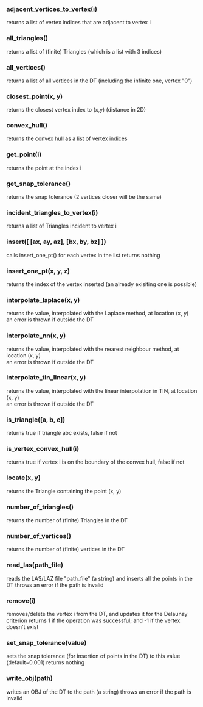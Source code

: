 
### adjacent_vertices_to_vertex(i)
  returns a list of vertex indices that are adjacent to vertex i

### all_triangles()                 
  returns a list of (finite) Triangles (which is a list with 3 indices)

### all_vertices()                  
  returns a list of all vertices in the DT (including the infinite one, vertex "0")

### closest_point(x, y)                 
  returns the closest vertex index to (x,y) (distance in 2D)

### convex_hull()                   
  returns the convex hull as a list of vertex indices

### get_point(i)
  returns the point at the index i                     

### get_snap_tolerance()            
  returns the snap tolerance (2 vertices closer will be the same)

### incident_triangles_to_vertex(i)  
  returns a list of Triangles incident to vertex i

### insert([ [ax, ay, az], [bx, by, bz] ])
  calls insert_one_pt() for each vertex in the list
  returns nothing                        

### insert_one_pt(x, y, z)   
  returns the index of the vertex inserted (an already exisiting one is possible)             

### interpolate_laplace(x, y)
  returns the value, interpolated with the Laplace method, at location (x, y)  
  an error is thrown if outside the DT         

### interpolate_nn(x, y)       
  returns the value, interpolated with the nearest neighbour method, at location (x, y)  
  an error is thrown if outside the DT         

### interpolate_tin_linear(x, y) 
  returns the value, interpolated with the linear interpolation in TIN, at location (x, y)  
  an error is thrown if outside the DT         

### is_triangle([a, b, c])
  returns true if triangle abc exists, false if not

### is_vertex_convex_hull(i)
  returns true if vertex i is on the boundary of the convex hull, false if not   

### locate(x, y)
  returns the Triangle containing the point (x, y)

### number_of_triangles()
  returns the number of (finite) Triangles in the DT

### number_of_vertices()
  returns the number of (finite) vertices in the DT

### read_las(path_file)
  reads the LAS/LAZ file "path_file" (a string) and inserts all the points in the DT
  throws an error if the path is invalid

### remove(i)
  removes/delete the vertex i from the DT, and updates it for the Delaunay criterion
  returns 1 if the operation was successful; and -1 if the vertex doesn't exist

### set_snap_tolerance(value)
  sets the snap tolerance (for insertion of points in the DT) to this value 
  (default=0.001)
  returns nothing

### write_obj(path)
  writes an OBJ of the DT to the path (a string)
  throws an error if the path is invalid
